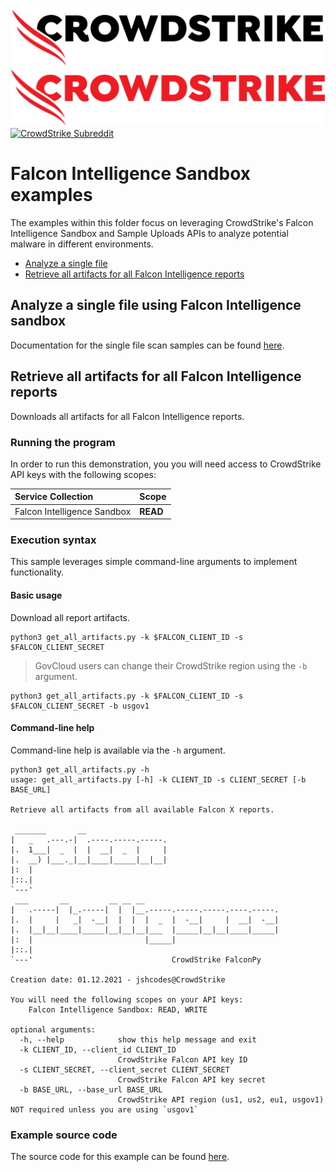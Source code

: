 ![CrowdStrike FalconPy](https://raw.githubusercontent.com/CrowdStrike/falconpy/main/docs/asset/cs-logo.png#gh-light-mode-only)
![CrowdStrike FalconPy](https://raw.githubusercontent.com/CrowdStrike/falconpy/main/docs/asset/cs-logo-red.png#gh-dark-mode-only)
[![CrowdStrike Subreddit](https://img.shields.io/badge/-r%2Fcrowdstrike-white?logo=reddit&labelColor=gray&link=https%3A%2F%2Freddit.com%2Fr%2Fcrowdstrike)](https://reddit.com/r/crowdstrike)

# Falcon Intelligence Sandbox examples
The examples within this folder focus on leveraging CrowdStrike's Falcon Intelligence Sandbox and Sample Uploads APIs to analyze potential malware in different environments.

- [Analyze a single file](single_scan)
- [Retrieve all artifacts for all Falcon Intelligence reports](#retrieve-all-artifacts-for-all-falcon-intelligence-reports)

## Analyze a single file using Falcon Intelligence sandbox
Documentation for the single file scan samples can be found [here](single_scan).

## Retrieve all artifacts for all Falcon Intelligence reports
Downloads all artifacts for all Falcon Intelligence reports.

### Running the program
In order to run this demonstration, you you will need access to CrowdStrike API keys with the following scopes:

| Service Collection | Scope |
| :---- | :---- |
| Falcon Intelligence Sandbox | __READ__ |

### Execution syntax
This sample leverages simple command-line arguments to implement functionality.

#### Basic usage
Download all report artifacts.

```shell
python3 get_all_artifacts.py -k $FALCON_CLIENT_ID -s $FALCON_CLIENT_SECRET
```

> GovCloud users can change their CrowdStrike region using the `-b` argument.

```shell
python3 get_all_artifacts.py -k $FALCON_CLIENT_ID -s $FALCON_CLIENT_SECRET -b usgov1
```

#### Command-line help
Command-line help is available via the `-h` argument.

```shell
python3 get_all_artifacts.py -h
usage: get_all_artifacts.py [-h] -k CLIENT_ID -s CLIENT_SECRET [-b BASE_URL]

Retrieve all artifacts from all available Falcon X reports.

 _______       __
|   _   .---.-|  .----.-----.-----.
|.  1___|  _  |  |  __|  _  |     |
|.  __) |___._|__|____|_____|__|__|
|:  |
|::.|
`---'
 ___       __         __ __ __
|   .-----|  |_.-----|  |  |__.-----.-----.-----.----.-----.
|.  |     |   _|  -__|  |  |  |  _  |  -__|     |  __|  -__|
|.  |__|__|____|_____|__|__|__|___  |_____|__|__|____|_____|
|:  |                         |_____|
|::.|
`---'                               CrowdStrike FalconPy

Creation date: 01.12.2021 - jshcodes@CrowdStrike

You will need the following scopes on your API keys:
    Falcon Intelligence Sandbox: READ, WRITE

optional arguments:
  -h, --help            show this help message and exit
  -k CLIENT_ID, --client_id CLIENT_ID
                        CrowdStrike Falcon API key ID
  -s CLIENT_SECRET, --client_secret CLIENT_SECRET
                        CrowdStrike Falcon API key secret
  -b BASE_URL, --base_url BASE_URL
                        CrowdStrike API region (us1, us2, eu1, usgov1) NOT required unless you are using `usgov1`
```

### Example source code
The source code for this example can be found [here](get_all_artifacts.py).
